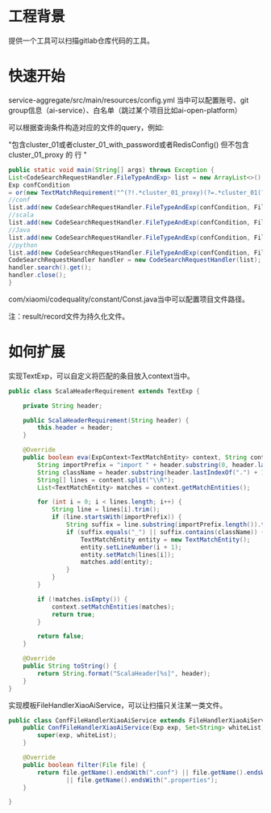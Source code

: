 # 工程背景

提供一个工具可以扫描gitlab仓库代码的工具。

# 快速开始
service-aggregate/src/main/resources/config.yml 当中可以配置账号、git group信息（ai-service）、白名单（跳过某个项目比如ai-open-platform）

可以根据查询条件构造对应的文件的query，例如:

"包含cluster_01或者cluster_01_with_password或者RedisConfig() 但不包含 cluster_01_proxy 的 行
"
```java
public static void main(String[] args) throws Exception {
List<CodeSearchRequestHandler.FileTypeAndExp> list = new ArrayList<>();
Exp confCondition
= or(new TextMatchRequirement("^(?!.*cluster_01_proxy)(?=.*cluster_01(?:_with_password)?).*", true), new TextMatchRequirement("RedisConfig()", false));
//conf
list.add(new CodeSearchRequestHandler.FileTypeAndExp(confCondition, FileType.CONF));
//scala
list.add(new CodeSearchRequestHandler.FileTypeAndExp(confCondition, FileType.SCALA));
//Java
list.add(new CodeSearchRequestHandler.FileTypeAndExp(confCondition, FileType.JAVA));
//python
list.add(new CodeSearchRequestHandler.FileTypeAndExp(confCondition, FileType.PY));
CodeSearchRequestHandler handler = new CodeSearchRequestHandler(list);
handler.search().get();
handler.close();
}

```


com/xiaomi/codequality/constant/Const.java当中可以配置项目文件路径。

注：result/record文件为持久化文件。

# 如何扩展
实现TextExp，可以自定义将匹配的条目放入context当中。
```java
public class ScalaHeaderRequirement extends TextExp {

    private String header;

    public ScalaHeaderRequirement(String header) {
        this.header = header;
    }

    @Override
    public boolean eva(ExpContext<TextMatchEntity> context, String content) {
        String importPrefix = "import " + header.substring(0, header.lastIndexOf(".") + 1);
        String className = header.substring(header.lastIndexOf(".") + 1);
        String[] lines = content.split("\\R");
        List<TextMatchEntity> matches = context.getMatchEntities();

        for (int i = 0; i < lines.length; i++) {
            String line = lines[i].trim();
            if (line.startsWith(importPrefix)) {
                String suffix = line.substring(importPrefix.length()).trim();
                if (suffix.equals("_") || suffix.contains(className)) {
                    TextMatchEntity entity = new TextMatchEntity();
                    entity.setLineNumber(i + 1);
                    entity.setMatch(lines[i]);
                    matches.add(entity);
                }
            }
        }

        if (!matches.isEmpty()) {
            context.setMatchEntities(matches);
            return true;
        }

        return false;
    }

    @Override
    public String toString() {
        return String.format("ScalaHeader[%s]", header);
    }
}
```


实现模板FileHandlerXiaoAiService，可以让扫描只关注某一类文件。

```java
public class ConfFileHandlerXiaoAiService extends FileHandlerXiaoAiService {
    public ConfFileHandlerXiaoAiService(Exp exp, Set<String> whiteList) {
        super(exp, whiteList);
    }

    @Override
    public boolean filter(File file) {
        return file.getName().endsWith(".conf") || file.getName().endsWith(".yml") || file.getName().endsWith(".yaml")
                || file.getName().endsWith(".properties");
    }

}
```

